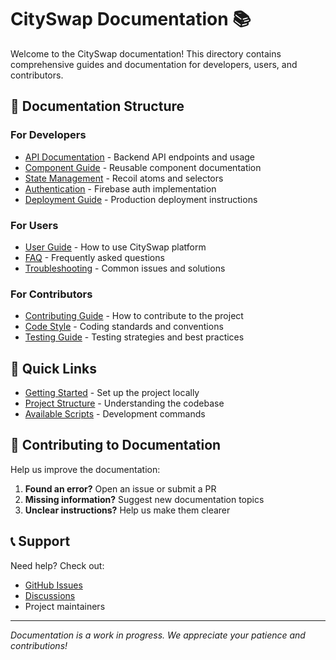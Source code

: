 # CitySwap Documentation 📚

Welcome to the CitySwap documentation! This directory contains comprehensive guides and documentation for developers, users, and contributors.

## 📖 Documentation Structure

### For Developers
- [API Documentation](api.md) - Backend API endpoints and usage
- [Component Guide](components.md) - Reusable component documentation
- [State Management](state-management.md) - Recoil atoms and selectors
- [Authentication](authentication.md) - Firebase auth implementation
- [Deployment Guide](deployment.md) - Production deployment instructions

### For Users
- [User Guide](user-guide.md) - How to use CitySwap platform
- [FAQ](faq.md) - Frequently asked questions
- [Troubleshooting](troubleshooting.md) - Common issues and solutions

### For Contributors
- [Contributing Guide](../CONTRIBUTING.md) - How to contribute to the project
- [Code Style](code-style.md) - Coding standards and conventions
- [Testing Guide](testing.md) - Testing strategies and best practices

## 🚀 Quick Links

- [Getting Started](../README.md#quick-start) - Set up the project locally
- [Project Structure](../README.md#project-structure) - Understanding the codebase
- [Available Scripts](../README.md#available-scripts) - Development commands

## 📝 Contributing to Documentation

Help us improve the documentation:

1. **Found an error?** Open an issue or submit a PR
2. **Missing information?** Suggest new documentation topics
3. **Unclear instructions?** Help us make them clearer

## 📞 Support

Need help? Check out:
- [GitHub Issues](https://github.com/yourusername/city-swap-ui/issues)
- [Discussions](https://github.com/yourusername/city-swap-ui/discussions)
- Project maintainers

---

*Documentation is a work in progress. We appreciate your patience and contributions!*

